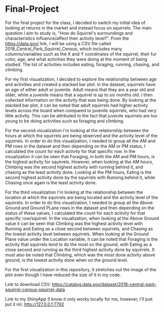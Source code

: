 # Final-Project
For the final project for the class, I decided to switch my initial idea of looking at returns in the market
and instead focus on squirrels. The main question I aim to study is, "How do Squirrel's surroundings and
characteristics influence/affect their activity level?". From the https://data.gov/ link, I will be using a
CSV file called 2018_Central_Park_Squirrel_Census, which includes many columns/variables such as the X and Y
coordinates of the squirrel, their fur color, age, and what activities they were doing at the moment of being
studied. The list of activities includes eating, foraging, running, chasing, and climbing. 

For my first visualization, I decided to explore the relationship between age and activities and created a
stacked bar plot. In the dataset, squirrels have an age of either adult or juvenile. Adult means that they are
a year old and older, while a juvenile means that a squirrel is up to six months old. I then collected 
information on the activity that was being done. By looking at the stacked bar plot, it can be noted that adult
squirrels had higher activity levels across the board when compared to juvenile squirrels, who had very 
little activity. This can be attributed to the fact that juvenile squirrels are too young to be doing activities
such as foraging and climbing. 

For the second visualization I'm looking at the relationship between the hours at which the squirrels are being observed and 
the activity level of the squirrels. In order to do this visualization, I needed to group all the AM and PM rows in the dataset
and then depending on the AM or PM status, I calculated the count for each activity for that specific row. In the visualization
it can be seen that Foraging, in both the AM and PM hours, is the highest activity for squirrels. However, when looking at the AM
hours, Climbing was the second highest activity with running behind it, and chasing as the least activity done. Looking at the PM
hours, Eating is the second highest activity done by the squirrels with Running behind it, while Chasing once again is the least
activity done.

For the third visualization I'm looking at the relationship between the location at which the squirrels are being located
and the activity level of the squirrels. In order to do this visualization, I needed to group all the Above Ground and Ground
PLane rows in the dataset and then depending on the status of these values, I calculated the count for each activity for that 
specific row/squirrel. In the visualization, when looking at the Above Ground value it can be seen that Climbing was the highest
activity level with Running and Eating as a close second between squirrels, and Chasing as the lowest activity level between 
squirrels. When looking at the Ground Plane value under the Location variable, it can be noted that Foraging is the activity
that squirrels tend to do the most on the ground, with Eating as a close second and running as the third highest activity done by
squirrels. It must also be noted that Climbing, which was the most done activity above ground, is the lowest activity done when on
the ground level.

For the first visualization in this repository, it stretches out the image of the plot even though I have reduced the size of it in my code.

Link to download CSV: 
https://catalog.data.gov/dataset/2018-central-park-squirrel-census-squirrel-data

Link to my ShinyApp (I know it only works locally for me, however, I'll just put it in):
http://127.0.0.1:7792

